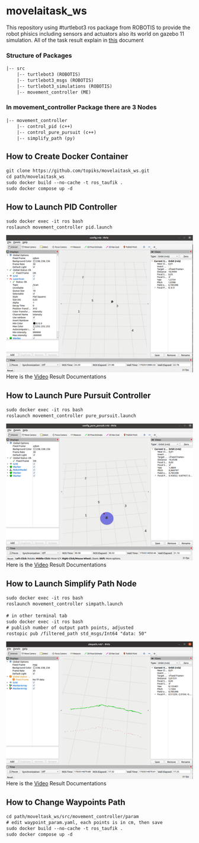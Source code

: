 # movelaitask_ws

This repository using #turtlebot3 ros package from ROBOTIS to provide the robot phisics including sensors and actuators also its world on gazebo 11 simulation. All of the task result explain in [this](https://docs.readme.com/rdmd/docs/embeds) document

### Structure of Packages
```
|-- src
    |-- turtlebot3 (ROBOTIS)
    |-- turtlebot3_msgs (ROBOTIS)
    |-- turtlebot3_simulations (ROBOTIS)
    |-- movement_controller (ME)
```

### In movement_controller Package there are 3 Nodes
```
|-- movement_controller
    |-- control_pid (c++)
    |-- control_pure_pursuit (c++)
    |-- simplify_path (py)
```

## How to Create Docker Container
```
git clone https://github.com/topiks/movelaitask_ws.git
cd path/movelaitask_ws
sudo docker build --no-cache -t ros_taufik .
sudo docker compose up -d
```

## How to Launch PID Controller
```
sudo docker exec -it ros bash
roslaunch movement_controller pid.launch
```
![img](https://github.com/topiks/movelaitask_ws/blob/main/img/pid.png "pid controller") \
Here is the [Video](https://drive.google.com/file/d/1PvAO-_YjhpiayiwcvIm8lM3yrm1fiWzl/view?usp=sharing) Result Documentations

## How to Launch Pure Pursuit Controller
```
sudo docker exec -it ros bash
roslaunch movement_controller pure_pursuit.launch
```
![img](https://github.com/topiks/movelaitask_ws/blob/main/img/pure_pursuit.png "pure pursuit controller") \
Here is the [Video](https://drive.google.com/file/d/11jex7njR655JeiUE1KLEwod_3mLI6823/view?usp=sharing) Result Documentations
## How to Launch Simplify Path Node
```
sudo docker exec -it ros bash
roslaunch movement_controller simpath.launch

# in other terminal tab
sudo docker exec -it ros bash
# publish number of output path points, adjusted
rostopic pub /filtered_path std_msgs/Int64 "data: 50"
```
![img](https://github.com/topiks/movelaitask_ws/blob/main/img/simplify_path.png "simplify path") \
Here is the [Video](https://drive.google.com/file/d/16KxoG0dSvYe09SOHVrp3sLFT5nw5whLe/view?usp=sharing) Result Documentations
## How to Change Waypoints Path
```
cd path/moveltask_ws/src/movement_controller/param
# edit waypoint_param.yaml, each points is in cm, then save
sudo docker build --no-cache -t ros_taufik .
sudo docker compose up -d
```